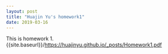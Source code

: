 ```yaml
---
layout: post
title: "Huajin Yu's homework1"
date: 2019-03-16
---
```

This is homework 1.
{{site.baseurl}}/https://huajinyu.github.io/_posts/Homework1.pdf
